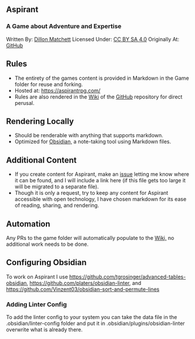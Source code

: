 ## Aspirant
### A Game about Adventure and Expertise
Written By: [Dillon Matchett](https://github.com/bombasticSlacks) Licensed Under: [CC BY SA 4.0](https://github.com/bombasticSlacks/Aspirant/blob/main/LICENSE) Originally At: [GitHub](https://github.com/bombasticSlacks/Aspirant) 

## Rules
* The entirety of the games content is provided in Markdown in the Game folder for reuse and forking.
* Hosted at: https://aspirantrpg.com/
* Rules are also rendered in the [Wiki](https://github.com/bombasticSlacks/Aspirant/wiki/How-To-Play) of the [GitHub](https://github.com/bombasticSlacks/Aspirant) repository for direct perusal.

## Rendering Locally
* Should be renderable with anything that supports markdown.
* Optimized for [Obsidian,](https://obsidian.md/) a note-taking tool using Markdown files.

## Additional Content
* If you create content for Aspirant, make an [issue](https://github.com/bombasticSlacks/Aspirant/issues) letting me know where it can be found, and I will include a link here (if this file gets too large it will be migrated to a separate file).
* Though it is only a request, try to keep any content for Aspirant accessible with open technology, I have chosen markdown for its ease of reading, sharing, and rendering.

## Automation
Any PRs to the game folder will automatically populate to the [Wiki,](https://github.com/bombasticSlacks/Aspirant/wiki/How-To-Play) no additional work needs to be done.

## Configuring Obsidian
To work on Aspirant I use https://github.com/tgrosinger/advanced-tables-obsidian, https://github.com/platers/obsidian-linter, and https://github.com/Vinzent03/obsidian-sort-and-permute-lines

### Adding Linter Config

To add the linter config to your system you can take the data file in the .obsidian/linter-config folder and put it in
.obsidian/plugins/obsidian-linter overwrite what is already there.
